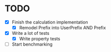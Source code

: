 # TODO

- [x] Finish the calculation implementation
  - [x] Remodel Prefix into UserPrefix AND Prefix
- [x] Write a lot of tests
  - [x] Write property tests
- [ ] Start benchmarking
